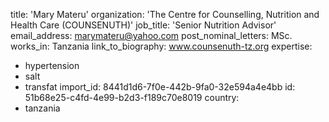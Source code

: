 title: 'Mary Materu'
organization: 'The Centre for Counselling, Nutrition and Health Care (COUNSENUTH)'
job_title: 'Senior Nutrition Advisor'
email_address: marymateru@yahoo.com
post_nominal_letters: MSc.
works_in: Tanzania
link_to_biography: www.counsenuth-tz.org
expertise:
  - hypertension
  - salt
  - transfat
import_id: 8441d1d6-7f0e-442b-9fa0-32e594a4e4bb
id: 51b68e25-c4fd-4e99-b2d3-f189c70e8019
country:
  - tanzania
